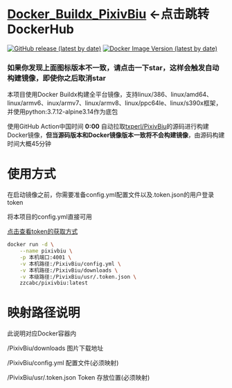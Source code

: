 # [Docker_Buildx_PixivBiu](https://hub.docker.com/r/zzcabc/pixivbiu) <-点击跳转DockerHub


[![GitHub release (latest by date)](https://img.shields.io/github/v/release/txperl/PixivBiu?label=PixivBiu&style=flat-square)](https://github.com/txperl/PixivBiu/releases/latest) [![Docker Image Version (latest by date)](https://img.shields.io/docker/v/zzcabc/pixivbiu?label=DockerHub&style=flat-square)](https://hub.docker.com/r/zzcabc/pixivbiu/tags?page=1&ordering=last_updated)

### 如果你发现上面图标版本不一致，请点击一下star，这样会触发自动构建镜像，即使你之后取消star


本项目使用Docker Buildx构建全平台镜像，支持linux/386、linux/amd64、linux/armv6、inux/armv7、linux/armv8、linux/ppc64le、linux/s390x框架，并使用python:3.7.12-alpine3.14作为底包


使用GitHub Action中国时间 **0:00** 自动拉取[txperl/PixivBiu](https://github.com/txperl/PixivBiu)的源码进行构建Docker镜像，**但当源码版本和Docker镜像版本一致将不会构建镜像**，由源码构建时间大概45分钟

# 使用方式

在启动镜像之前，你需要准备config.yml配置文件以及.token.json的用户登录token

将本项目的config.yml直接可用

[点击查看token的获取方式](https://github.com/zzcabc/Docker_Buildx_PixivBiu/blob/main/getToken.md)

```sh
docker run -d \
    --name pixivbiu \
    -p 本机端口:4001 \
    -v 本机路径:/PixivBiu/config.yml \
    -v 本机路径:/PixivBiu/downloads \
    -v 本级路径:/PivixBiu/usr/.token.json \
    zzcabc/pixivbiu:latest
```

# 映射路径说明

此说明对应Docker容器内

/PixivBiu/downloads                  图片下载地址

/PixivBiu/config.yml                 配置文件(必须映射)

/PivixBiu/usr/.token.json            Token 存放位置(必须映射)
